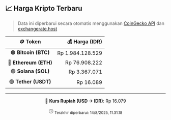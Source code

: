 

<!-- HARGA_KRIPTO -->
## 📈 Harga Kripto Terbaru

> Data ini diperbarui secara otomatis menggunakan [CoinGecko API](https://www.coingecko.com/) dan [exchangerate.host](https://exchangerate.host/)

<div align="center">

| 🪙 Token | 💰 Harga (IDR) |
|:------:|---------------:|
| 🟠 **Bitcoin (BTC)**   | Rp 1.984.128.529 |
| 🔵 **Ethereum (ETH)**  | Rp 76.908.222 |
| 🟣 **Solana (SOL)**    | Rp 3.367.071 |
| 🟢 **Tether (USDT)**   | Rp 16.089 |

---

💱 **Kurs Rupiah (USD → IDR)**: Rp 16.079

🕒 <sub>Terakhir diperbarui: 14/8/2025, 11.31.18</sub>

</div>
<!-- /HARGA_KRIPTO -->